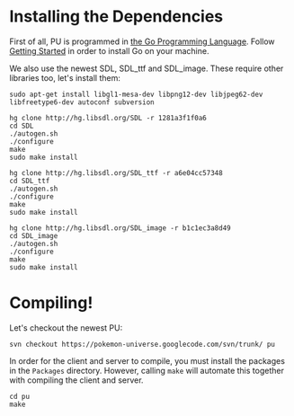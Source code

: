 # Installing the Dependencies #

First of all, PU is programmed in [the Go Programming Language](http://golang.org/). Follow [Getting Started](http://golang.org/doc/install.html) in order to install Go on your machine.

We also use the newest SDL, SDL\_ttf and SDL\_image. These require other libraries too, let's install them:
```
sudo apt-get install libgl1-mesa-dev libpng12-dev libjpeg62-dev libfreetype6-dev autoconf subversion

hg clone http://hg.libsdl.org/SDL -r 1281a3f1f0a6
cd SDL
./autogen.sh
./configure
make
sudo make install

hg clone http://hg.libsdl.org/SDL_ttf -r a6e04cc57348
cd SDL_ttf
./autogen.sh
./configure
make
sudo make install

hg clone http://hg.libsdl.org/SDL_image -r b1c1ec3a8d49
cd SDL_image
./autogen.sh
./configure
make
sudo make install
```


# Compiling! #

Let's checkout the newest PU:
```
svn checkout https://pokemon-universe.googlecode.com/svn/trunk/ pu
```

In order for the client and server to compile, you must install the packages in the `Packages` directory. However, calling `make` will automate this together with compiling the client and server.
```
cd pu
make
```